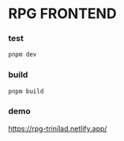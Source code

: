# RPG FRONTEND

### test

```sh
pnpm dev
```

### build

```sh
pnpm build
```

### demo

https://rpg-trinilad.netlify.app/